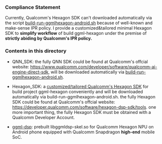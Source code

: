 ### Compliance Statement

Currently, Qualcomm's Hexagon SDK can't downloaded automatically via the script [build-run-ggmlhexagon-android.sh](https://github.com/zhouwg/ggml-hexagon/blob/self-build/scripts/build-run-ggmlhexagon-android.sh) because of well-known and make-sense IPR policy. I provide a customized&tailored minimal Hexagon SDK to **simplify workflow** of build ggml-hexagon under the premise of **strictly abiding by Qualcomm's IPR policy.**

### Contents in this directory

- QNN_SDK: the fully QNN SDK could be found at Qualcomm's offcial website: https://www.qualcomm.com/developer/software/qualcomm-ai-engine-direct-sdk, will be downloaded automatically via [build-run-ggmlhexagon-android.sh](https://github.com/zhouwg/ggml-hexagon/blob/self-build/scripts/build-run-ggmlhexagon-android.sh).

- Hexagon_SDK: a [customized/tailored Qualcomm's Hexagon SDK](https://github.com/zhouwg/toolchain/blob/main/minimal-hexagon-sdk-6.2.0.1.xz) for build project ggml-hexagon conveniently and will be downloaded automatically via build-run-ggmlhexagon-android.sh. the fully Hexagon SDK could be found at Qualcomm's offcial website: https://developer.qualcomm.com/software/hexagon-dsp-sdk/tools. one more important thing, the fully Hexagon SDK must be obtained with a Qualcomm Developer Account.

- [ggml-dsp](https://github.com/zhouwg/ggml-hexagon/tree/self-build/prebuilts/ggml-dsp): prebuilt libggmldsp-skel.so for Qualcomm Hexagon NPU on Android phone equipped with Qualcomm Snapdragon <b>high-end</b> mobile SoC.
